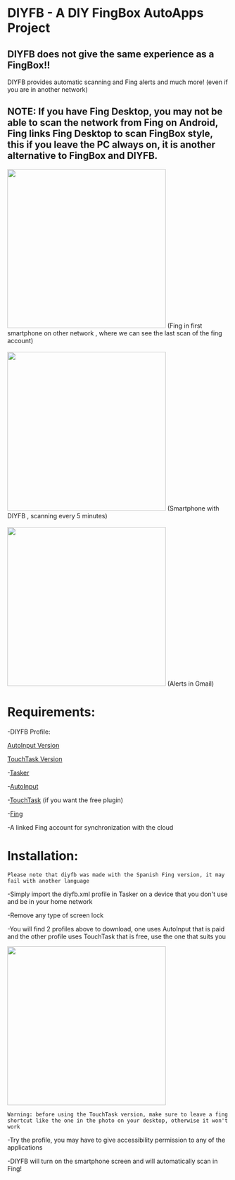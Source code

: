 # DIYFB - A DIY FingBox AutoApps Project

## DIYFB does not give the same experience as a FingBox!!

DIYFB provides automatic scanning and Fing alerts and much more! (even if you are in another network)

## NOTE: If you have Fing Desktop, you may not be able to scan the network from Fing on Android, Fing links Fing Desktop to scan FingBox style, this if you leave the PC always on, it is another alternative to FingBox and DIYFB. 

<img src="https://github.com/Suian98/DIYFB/blob/master/assets/fingscreenshot1.png" width="360">
(Fing in first smartphone on other network , where we can see the last scan of the fing account)
<br><br>
<img src="https://github.com/Suian98/DIYFB/blob/master/assets/fingscreenshot2.png" width="360">
(Smartphone with DIYFB , scanning every 5 minutes)
<br><br>
<img src="https://github.com/Suian98/DIYFB/blob/master/assets/fingscreenshot3.png" width="360">
(Alerts in Gmail)

# Requirements:
-DIYFB Profile:

[AutoInput Version](https://taskernet.com/shares/?user=AS35m8lICRjZ0BC%2FadBRy5CG7jKycXCPD%2F3sWKp8bgYysvcGwPueumGy8OcQJdkKMoY%3D&id=Profile%3ADIYFB+Scan#)

[TouchTask Version](https://taskernet.com/shares/?user=AS35m8lICRjZ0BC%2FadBRy5CG7jKycXCPD%2F3sWKp8bgYysvcGwPueumGy8OcQJdkKMoY%3D&id=Profile%3ADIYFB+Scan+Free#)


-[Tasker](https://play.google.com/store/apps/details?id=net.dinglisch.android.taskerm&hl=es)

-[AutoInput](https://play.google.com/store/apps/details?id=com.joaomgcd.autoinput)

-[TouchTask](https://play.google.com/store/apps/details?id=com.balda.touchtask&hl=es) (if you want the free plugin)

-[Fing](https://play.google.com/store/apps/details?id=com.overlook.android.fing)

-A linked Fing account for synchronization with the cloud

# Installation:

    Please note that diyfb was made with the Spanish Fing version, it may fail with another language
   
-Simply import the diyfb.xml profile in Tasker on a device that you don't use and be in your home network

-Remove any type of screen lock

-You will find 2 profiles above to download, one uses AutoInput that is paid and the other profile uses TouchTask that is free, use the one that suits you

<img src="https://raw.githubusercontent.com/Suian98/DIYFB/master/assets/fingscreenshot4.jpg" width="360">

    Warning: before using the TouchTask version, make sure to leave a fing shortcut like the one in the photo on your desktop, otherwise it won't work

-Try the profile, you may have to give accessibility permission to any of the applications

-DIYFB will turn on the smartphone screen and will automatically scan in Fing!
